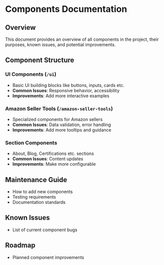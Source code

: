 # Components Documentation

## Overview

This document provides an overview of all components in the project, their purposes, known issues, and potential improvements.

## Component Structure

### UI Components (`/ui`)

- Basic UI building blocks like buttons, inputs, cards etc.
- **Common Issues**: Responsive behavior, accessibility
- **Improvements**: Add more interactive examples

### Amazon Seller Tools (`/amazon-seller-tools`)

- Specialized components for Amazon sellers
- **Common Issues**: Data validation, error handling
- **Improvements**: Add more tooltips and guidance

### Section Components

- About, Blog, Certifications etc. sections
- **Common Issues**: Content updates
- **Improvements**: Make more configurable

## Maintenance Guide

- How to add new components
- Testing requirements
- Documentation standards

## Known Issues

- List of current component bugs

## Roadmap

- Planned component improvements
